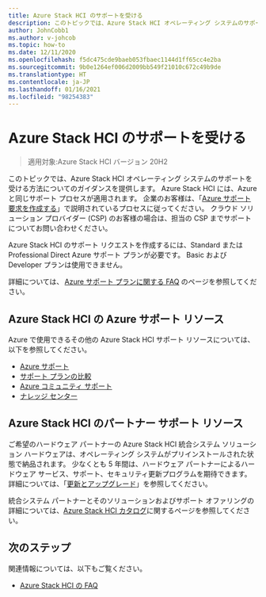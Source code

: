 ```yaml
---
title: Azure Stack HCI のサポートを受ける
description: このトピックでは、Azure Stack HCI オペレーティング システムのサポートを受ける方法についてのガイダンスを提供します。
author: JohnCobb1
ms.author: v-johcob
ms.topic: how-to
ms.date: 12/11/2020
ms.openlocfilehash: f5dc475cde9baeb053fbaec1144d1ff65cc4e2ba
ms.sourcegitcommit: 9b0e1264ef006d2009bb549f21010c672c49b9de
ms.translationtype: HT
ms.contentlocale: ja-JP
ms.lasthandoff: 01/16/2021
ms.locfileid: "98254383"
---
```

# <a name="get-support-for-azure-stack-hci"></a>Azure Stack HCI のサポートを受ける

>適用対象:Azure Stack HCI バージョン 20H2

このトピックでは、Azure Stack HCI オペレーティング システムのサポートを受ける方法についてのガイダンスを提供します。 Azure Stack HCI には、Azure と同じサポート プロセスが適用されます。 企業のお客様は、「[Azure サポート要求を作成する](/azure/azure-portal/supportability/how-to-create-azure-support-request)」で説明されているプロセスに従ってください。 クラウド ソリューション プロバイダー (CSP) のお客様の場合は、担当の CSP までサポートについてお問い合わせください。

Azure Stack HCI のサポート リクエストを作成するには、Standard または Professional Direct Azure サポート プランが必要です。 Basic および Developer プランは使用できません。

詳細については、 [Azure サポート プランに関する FAQ](https://azure.microsoft.com/support/faq/) のページを参照してください。

## <a name="azure-support-resources-for-azure-stack-hci"></a>Azure Stack HCI の Azure サポート リソース
Azure で使用できるその他の Azure Stack HCI サポート リソースについては、以下を参照してください。
- [Azure サポート](https://azure.microsoft.com/support/options/)
- [サポート プランの比較](https://azure.microsoft.com/support/plans/)
- [Azure コミュニティ サポート](https://azure.microsoft.com/support/community/)
- [ナレッジ センター](https://azure.microsoft.com/resources/knowledge-center/)

## <a name="partner-support-resources-for-azure-stack-hci"></a>Azure Stack HCI のパートナー サポート リソース
ご希望のハードウェア パートナーの Azure Stack HCI 統合システム ソリューション ハードウェアは、オペレーティング システムがプリインストールされた状態で納品されます。 少なくとも 5 年間は、ハードウェア パートナーによるハードウェア サービス、サポート、セキュリティ更新プログラムを期待できます。 詳細については、「[更新とアップグレード](../concepts/updates.md)」を参照してください。 

統合システム パートナーとそのソリューションおよびサポート オファリングの詳細については、[Azure Stack HCI カタログ](https://hcicatalog.azurewebsites.net)に関するページを参照してください。

## <a name="next-steps"></a>次のステップ
関連情報については、以下もご覧ください。
- [Azure Stack HCI の FAQ](../faq.md)